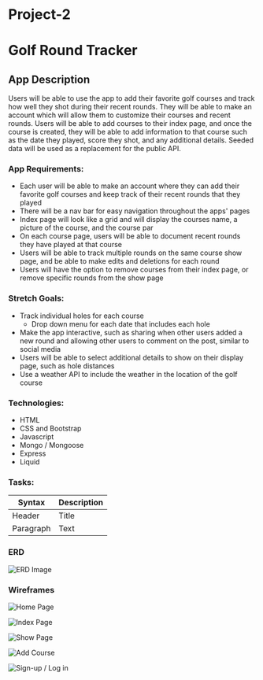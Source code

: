 # Project-2

# Golf Round Tracker

## App Description

Users will be able to use the app to add their favorite golf courses and track how well they shot during their recent rounds. They will be able to make an account which will allow them to customize their courses and recent rounds. Users will be able to add courses to their index page, and once the course is created, they will be able to add information to that course such as the date they played, score they shot, and any additional details. Seeded data will be used as a replacement for the public API.

### App Requirements:

- Each user will be able to make an account where they can add their favorite golf courses and keep track of their recent rounds that they played
- There will be a nav bar for easy navigation throughout the apps' pages
- Index page will look like a grid and will display the courses name, a picture of the course, and the course par
- On each course page, users will be able to document recent rounds they have played at that course
- Users will be able to track multiple rounds on the same course show page, and be able to make edits and deletions for each round
- Users will have the option to remove courses from their index page, or remove specific rounds from the show page

### Stretch Goals:

- Track individual holes for each course
    - Drop down menu for each date that includes each hole
- Make the app interactive, such as sharing when other users added a new round and allowing other users to comment on the post, similar to social media
- Users will be able to select additional details to show on their display page, such as hole distances
- Use a weather API to include the weather in the location of the golf course


### Technologies:

- HTML
- CSS and Bootstrap
- Javascript
- Mongo / Mongoose
- Express
- Liquid

### Tasks:
| Syntax      | Description |
| ----------- | ----------- |
| Header      | Title       |
| Paragraph   | Text        |


### ERD
![ERD Image](https://i.imgur.com/awx66x8.jpg)

### Wireframes
![Home Page](https://i.imgur.com/PQO3tVE.jpg)

![Index Page](https://i.imgur.com/D42jIFa.jpg)

![Show Page](https://i.imgur.com/zpnmlN6.jpg)

![Add Course](https://i.imgur.com/rsJDWkV.jpg)

![Sign-up / Log in](https://i.imgur.com/D42jIFa.jpg)